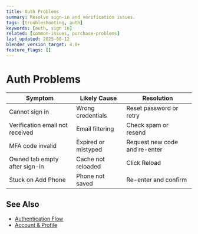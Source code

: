 ```yaml
---
title: Auth Problems
summary: Resolve sign-in and verification issues.
tags: [troubleshooting, auth]
keywords: [auth, sign in]
related: [common-issues, purchase-problems]
last_updated: 2025-08-12
blender_version_target: 4.0+
feature_flags: []
---
```


# Auth Problems

| Symptom | Likely Cause | Resolution |
|---------|--------------|-----------|
| Cannot sign in | Wrong credentials | Reset password or retry |
| Verification email not received | Email filtering | Check spam or resend |
| MFA code invalid | Expired or mistyped | Request new code and re-enter |
| Owned tab empty after sign-in | Cache not reloaded | Click Reload |
| Stuck on Add Phone | Phone not saved | Re-enter and confirm | 

## See Also
- [Authentication Flow](../guides/auth-flow.md)
- [Account & Profile](../guides/account-profile.md)
